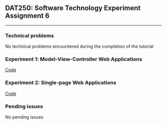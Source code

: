 ## DAT250: Software Technology Experiment Assignment 6
---
### Technical problems
No technical problems encountered during the completion of the tutorial

### Experiment 1: Model-View-Controller Web Applications
[Code](https://github.com/bernhus/dat250/tree/master/expa6/exp1/src/main)

### Experiment 2: Single-page Web Applications
[Code](https://github.com/bernhus/dat250/tree/master/expa6/exp2/my-app)

### Pending issues
No pending issues